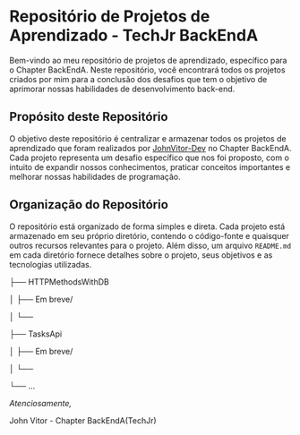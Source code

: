 # Repositório de Projetos de Aprendizado - TechJr BackEndA

Bem-vindo ao meu repositório de projetos de aprendizado, específico para o Chapter BackEndA. Neste repositório, você encontrará todos os projetos criados por mim para a conclusão dos desafios que tem o objetivo de aprimorar nossas habilidades de desenvolvimento back-end.

## Propósito deste Repositório

O objetivo deste repositório é centralizar e armazenar todos os projetos de aprendizado que foram realizados por [JohnVitor-Dev](https://github.com/JohnVitor-Dev) no Chapter BackEndA. Cada projeto representa um desafio específico que nos foi proposto, com o intuito de expandir nossos conhecimentos, praticar conceitos importantes e melhorar nossas habilidades de programação.

## Organização do Repositório

O repositório está organizado de forma simples e direta. Cada projeto está armazenado em seu próprio diretório, contendo o código-fonte e quaisquer outros recursos relevantes para o projeto. Além disso, um arquivo `README.md` em cada diretório fornece detalhes sobre o projeto, seus objetivos e as tecnologias utilizadas.

├── HTTPMethodsWithDB

│ ├── Em breve/

│ └── 

├── TasksApi

│ ├── Em breve/

│ └── 

└── ...

_Atenciosamente,_

John Vitor - Chapter BackEndA(TechJr)


